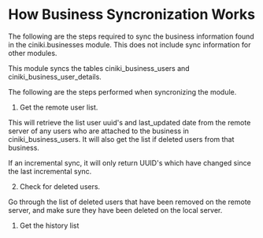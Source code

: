 How Business Syncronization Works
=================================

The following are the steps required to sync the business
information found in the ciniki.businesses module.  This does not
include sync information for other modules.

This module syncs the tables ciniki_business_users and ciniki_business_user_details.  

The following are the steps performed when syncronizing the module.

1. Get the remote user list.

This will retrieve the list user uuid's and last_updated date from the remote server
of any users who are attached to the business in ciniki_business_users.  It will also
get the list if deleted users from that business.

If an incremental sync, it will only return UUID's which have changed since 
the last incremental sync.

2. Check for deleted users.

Go through the list of deleted users that have been removed on 
the remote server, and make sure they have been deleted on the 
local server.



1. Get the history list
